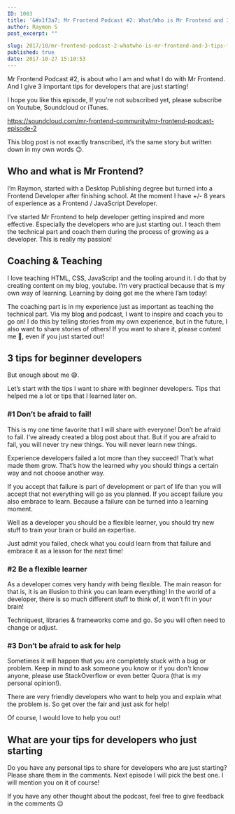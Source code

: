 ```yaml
---
ID: 1083
title: '&#x1f3a7; Mr Frontend Podcast #2: What/Who is Mr Frontend and 3 tips for beginner developers!'
author: Raymon S
post_excerpt: ""

slug: 2017/10/mr-frontend-podcast-2-whatwho-is-mr-frontend-and-3-tips-for-beginner-developers/
published: true
date: 2017-10-27 15:10:53
---
```

Mr Frontend Podcast #2, is about who I am and what I do with Mr Frontend. And I give 3 important tips for developers that are just starting!

I hope you like this episode, If you're not subscribed yet, please subscribe on Youtube, Soundcloud or iTunes.

https://soundcloud.com/mr-frontend-community/mr-frontend-podcast-episode-2

This blog post is not exactly transcribed, it’s the same story but written down in my own words &#x1f609;.
<h2><b>Who and what is Mr Frontend?</b></h2>
I’m Raymon, started with a Desktop Publishing degree but turned into a Frontend Developer after finishing school. At the moment I have +/- 8 years of experience as a Frontend / JavaScript Developer.

I’ve started Mr Frontend to help developer getting inspired and more effective. Especially the developers who are just starting out. I teach them the technical part and coach them during the process of growing as a developer. This is really my passion!
<h2><b>Coaching &amp; Teaching</b></h2>
I love teaching HTML, CSS, JavaScript and the tooling around it. I do that by creating content on my blog, youtube. I’m very practical because that is my own way of learning. Learning by doing got me the where I’am today!

The coaching part is in my experience just as important as teaching the technical part. Via my blog and podcast, I want to inspire and coach you to go on! I do this by telling stories from my own experience, but in the future, I also want to share stories of others! If you want to share it, please content me &#x1f642;, even if you just started out!
<h2><b>3 tips for beginner developers</b></h2>
But enough about me &#x1f605;.

Let’s start with the tips I want to share with beginner developers. Tips that helped me a lot or tips that I learned later on.
<h3><b>#1 Don’t be afraid to fail!</b></h3>
This is my one time favorite that I will share with everyone! Don’t be afraid to fail. I’ve already created a blog post about that. But if you are afraid to fail, you will never try new things. You will never learn new things.

Experience developers failed a lot more than they succeed! That’s what made them grow. That’s how the learned why you should things a certain way and not choose another way.

If you accept that failure is part of development or part of life than you will accept that not everything will go as you planned. If you accept failure you also embrace to learn. Because a failure can be turned into a learning moment.

Well as a developer you should be a flexible learner, you should try new stuff to train your brain or build an expertise.

Just admit you failed, check what you could learn from that failure and embrace it as a lesson for the next time!
<h3><b>#2 Be a flexible learner</b></h3>
As a developer comes very handy with being flexible. The main reason for that is, it is an illusion to think you can learn everything! In the world of a developer, there is so much different stuff to think of, it won’t fit in your brain!

Techniquest, libraries &amp; frameworks come and go. So you will often need to change or adjust.
<h3><strong>#3 Don’t be afraid to ask for help</strong></h3>
Sometimes it will happen that you are completely stuck with a bug or problem. Keep in mind to ask someone you know or if you don't know anyone, please use StackOverflow or even better Quora (that is my personal opinion!).

There are very friendly developers who want to help you and explain what the problem is. So get over the fair and just ask for help!

Of course, I would love to help you out!
<h2>What are your tips for developers who just starting</h2>
Do you have any personal tips to share for developers who are just starting? Please share them in the comments. Next episode I will pick the best one. I will mention you on it of course!

If you have any other thought about the podcast, feel free to give feedback in the comments &#x1f609;

&nbsp;